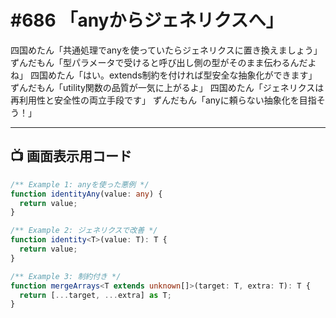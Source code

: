 # #686 「anyからジェネリクスへ」

四国めたん「共通処理でanyを使っていたらジェネリクスに置き換えましょう」
ずんだもん「型パラメータで受けると呼び出し側の型がそのまま伝わるんだよね」
四国めたん「はい。extends制約を付ければ型安全な抽象化ができます」
ずんだもん「utility関数の品質が一気に上がるよ」
四国めたん「ジェネリクスは再利用性と安全性の両立手段です」
ずんだもん「anyに頼らない抽象化を目指そう！」

---

## 📺 画面表示用コード

```typescript
/** Example 1: anyを使った悪例 */
function identityAny(value: any) {
  return value;
}

/** Example 2: ジェネリクスで改善 */
function identity<T>(value: T): T {
  return value;
}

/** Example 3: 制約付き */
function mergeArrays<T extends unknown[]>(target: T, extra: T): T {
  return [...target, ...extra] as T;
}
```
